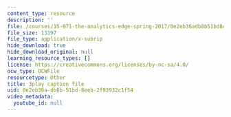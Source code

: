 ```yaml
---
content_type: resource
description: ''
file: /courses/15-071-the-analytics-edge-spring-2017/0e2eb36adb8b51bd8eeb2f93932c1f54_2rnsbodsJVc.vtt
file_size: 13197
file_type: application/x-subrip
hide_download: true
hide_download_original: null
learning_resource_types: []
license: https://creativecommons.org/licenses/by-nc-sa/4.0/
ocw_type: OCWFile
resourcetype: Other
title: 3play caption file
uid: 0e2eb36a-db8b-51bd-8eeb-2f93932c1f54
video_metadata:
  youtube_id: null
---
```

